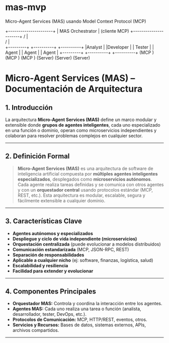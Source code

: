 # mas-mvp
Micro-Agent Services (MAS) usando Model Context Protocol (MCP)


+----------------------+
|   MAS Orchestrator   | (cliente MCP)
+----------------------+
      /      |      \
     /       |       \
+---------+ +----------+ +----------+
|Analyst  | |Developer | | Tester   |
| Agent   | | Agent    | | Agent    |
+---------+ +----------+ +----------+
(MCP      ) (MCP       ) (MCP       )
(Server)     (Server)     (Server)


# Micro-Agent Services (MAS) – Documentación de Arquitectura

## 1. Introducción

La arquitectura **Micro-Agent Services (MAS)** define un marco modular y extensible donde **grupos de agentes inteligentes**, cada uno especializado en una función o dominio, operan como microservicios independientes y colaboran para resolver problemas complejos en cualquier sector.

---

## 2. Definición Formal

> **Micro-Agent Services (MAS)** es una arquitectura de software de inteligencia artificial compuesta por **múltiples agentes inteligentes especializados**, desplegados como **microservicios autónomos**. Cada agente realiza tareas definidas y se comunica con otros agentes y con un **orquestador central** usando protocolos estándar (MCP, REST, etc.). Esta arquitectura es modular, escalable, segura y fácilmente extensible a cualquier dominio.

---

## 3. Características Clave

- **Agentes autónomos y especializados**
- **Despliegue y ciclo de vida independiente (microservicios)**
- **Orquestación centralizada** (puede evolucionar a modelos distribuidos)
- **Comunicación estandarizada** (MCP, JSON-RPC, REST)
- **Separación de responsabilidades**
- **Aplicable a cualquier nicho** (ej: software, finanzas, logística, salud)
- **Escalabilidad y resiliencia**
- **Facilidad para extender y evolucionar**

---

## 4. Componentes Principales

- **Orquestador MAS:** Controla y coordina la interacción entre los agentes.
- **Agentes MAS:** Cada uno realiza una tarea o función (analista, desarrollador, tester, DevOps, etc.).
- **Protocolos de Comunicación:** MCP, HTTP/REST, eventos, otros.
- **Servicios y Recursos:** Bases de datos, sistemas externos, APIs, archivos compartidos.

---



